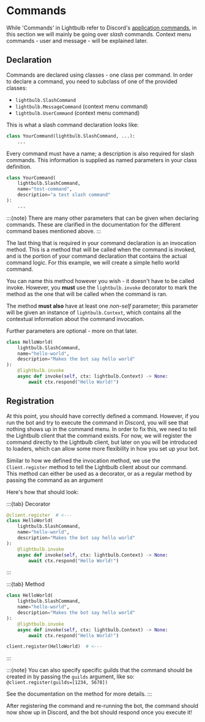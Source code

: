 # Commands

While 'Commands' in Lightbulb refer to Discord's [application commands](https://discord.com/developers/docs/interactions/overview#commands), in this section we will mainly be going over _slash_ commands. Context menu commands - user and message - will be explained later.

## Declaration

Commands are declared using classes - one class per command. In order to declare a
command, you need to subclass of one of the provided classes:

- `lightbulb.SlashCommand`
- `lightbulb.MessageCommand` (context menu command)
- `lightbulb.UserCommand` (context menu command)

This is what a slash command declaration looks like:

```python
class YourCommand(lightbulb.SlashCommand, ...):
    ...
```

Every command must have a name; a description is also required for slash commands. This information is supplied as
named parameters in your class definition.

```python
class YourCommand(
    lightbulb.SlashCommand,
    name="test-command",
    description="a test slash command"
):
    ...
```

:::{note}
There are many other parameters that can be given when declaring commands. These are clarified in the documentation
for the different command bases mentioned above.
:::

The last thing that is required in your command declaration is an invocation method. This is a method that will be
called when the command is invoked, and is the portion of your command declaration that contains the actual command
logic. For this example, we will create a simple hello world command.

You can name this method however you wish - it doesn't have to be called invoke. However, you **must** use the
`lightbulb.invoke` decorator to mark the method as the one that will be called when the command is ran.

The method **must also** have at least one *non-self* parameter; this parameter will be given an instance of
`lightbulb.Context`, which contains all the contextual information about the command invocation.

Further parameters are optional - more on that later.

```python
class HelloWorld(
    lightbulb.SlashCommand,
    name="hello-world",
    description="Makes the bot say hello world"
):
    @lightbulb.invoke
    async def invoke(self, ctx: lightbulb.Context) -> None:
        await ctx.respond("Hello World!")
```

## Registration

At this point, you should have correctly defined a command. However, if you run the bot and try to execute the command
in Discord, you will see that nothing shows up in the command menu. In order to fix this, we need to tell the Lightbulb
client that the command exists. For now, we will register the command directly to the Lightbulb client, but later on
you will be introduced to loaders, which can allow some more flexibility in how you set up your bot.

Similar to how we defined the invocation method, we use the `Client.register` method to tell the Lightbulb client
about our command. This method can either be used as a decorator, or as a regular method by passing the command
as an argument

Here's how that should look:

:::{tab} Decorator
```python
@client.register  # <---
class HelloWorld(
    lightbulb.SlashCommand,
    name="hello-world",
    description="Makes the bot say hello world"
):
    @lightbulb.invoke
    async def invoke(self, ctx: lightbulb.Context) -> None:
        await ctx.respond("Hello World!")
```
:::

:::{tab} Method
```python
class HelloWorld(
    lightbulb.SlashCommand,
    name="hello-world",
    description="Makes the bot say hello world"
):
    @lightbulb.invoke
    async def invoke(self, ctx: lightbulb.Context) -> None:
        await ctx.respond("Hello World!")

client.register(HelloWorld)  # <---
```
:::

:::{note}
You can also specify specific guilds that the command should be created in by passing the `guilds` argument, like so:
`@client.register(guilds=[1234, 5678])`

See the documentation on the method for more details.
:::

After registering the command and re-running the bot, the command should now show up in Discord, and the bot should
respond once you execute it!
